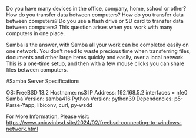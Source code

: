 Do you have many devices in the office, company, home, school or other? How do you transfer data between computers? How do you transfer data between computers? Do you use a flash drive or SD card to transfer data between computers? This question arises when you work with many computers in one place.

Samba is the answer, with Samba all your work can be completed easily on one network. You don't need to waste precious time when transferring files, documents and other large items quickly and easily, over a local network. This is a one-time setup, and then with a few mouse clicks you can share files between computers.

#Samba Server Specifications

OS: FreeBSD 13.2
Hostname: ns3
IP Address: 192.168.5.2
interfaces = nfe0
Samba Version: samba416
Python Version: python39
Dependencies: p5-Parse-Yapp, libiconv, curl, py-wsdd

For More Information, Please visit:
https://www.unixwinbsd.site/2024/02/freebsd-connecting-to-windows-network.html
